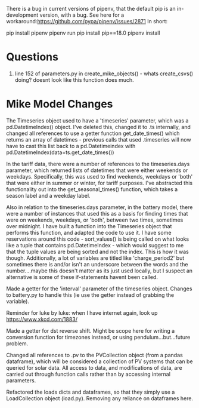 There is a bug in current versions of pipenv, that the default pip is an in-development version, with a bug. 
See here for a workaround:https://github.com/pypa/pipenv/issues/2871
In short:

pip install pipenv
pipenv run pip install pip==18.0
pipenv install



# Questions

1. line 152 of parameters.py in create_mike_objects() - whats create_csvs() doing? doesnt look like this function does much. 

# Mike Model Changes

The Timeseries object used to have a 'timeseries' parameter, which was a pd.DatetimeIndex() object. 
I've deleted this, changed it to .ts internally, and changed all references to use a getter function get_date_times() which returns an array of datetimes - previous calls that used .timeseries will now have to cast this list back to a pd.Datetimeindex with pd.DatetimeIndex(data=ts.get_date_times())

In the tariff data, there were a number of references to the timeseries.days parameter, which returned lists of datetimes that were either weekends or weekdays. Specifically, this was used to find weekends, weekdays or 'both' that were either in summer or winter, for tariff purposes. I've abstracted this functionality out into the get_seasonal_times() function, which takes a season label and a weekday label. 

Also in relation to the timeseries.days parameter, in the battery model, there were a number of instances that used this as a basis for finding times that were on weekends, weekdays, or 'both', between two times, sometimes over midnight. I have built a function into the Timeseries object that performs this function, and adapted the code to use it. I have some reservations around this code - sort_values() is being called on what looks like a tuple that contains pd.DatetimeIndex - which would suggest to me that the tuple values are being sorted and not the index. This is how it was though. Additionally, a lot of variables are titled like 'charge_period2' but sometimes there is and/or isn't an underscore between the words and the number....maybe this doesn't matter as its just used locally, but I suspect an alternative is some of these if-statements havent been called.

Made a getter for the 'interval' parameter of the timeseries object. Changes to battery.py to handle this (ie use the getter instead of grabbing the variable).

Reminder for luke by luke: when I have internet again, look up https://www.xkcd.com/1883/

Made a getter for dst reverse shift. Might be scope here for writing a conversion function for timezones instead, or using pendulum...but...future problem. 

Changed all references to .pv to the PVCollection object (from a pandas dataframe), which will be considered a collection of PV systems that can be queried for solar data. All access to data, and modifications of data, are carried out through function calls rather than by accessing internal parameters.

Refactored the loads dicts and dataframes, so that they simply use a LoadCollection object (load.py). Removing any reliance on dataframes here. 